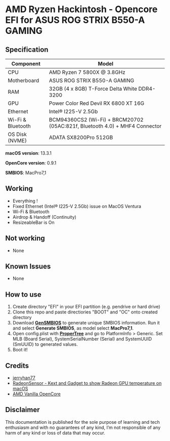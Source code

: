 # AMD Ryzen Hackintosh - Opencore EFI for ASUS ROG STRIX B550-A GAMING

## Specification
| **Component** | **Model** |
| ------------- | --------- |
| CPU | AMD Ryzen 7 5800X @ 3.8GHz |
| Motherboard | ASUS ROG STRIX B550-A GAMING |
| RAM | 32GB (4 x 8GB) T-Force Delta White DDR4-3200 |
| GPU | Power Color Red Devil RX 6800 XT 16G |
| Ethernet | Intel® I225-V 2.5Gb |
| Wi-Fi & Bluetooth | BCM94360CS2 (Wi-Fi) + BRCM20702 (05AC:821f, Bluetooth 4.0) + MHF4 Connector |
| OS Disk (NVME) | ADATA SX8200Pro 512GB |

**macOS version**: 13.3.1

**OpenCore version**: 0.9.1

**SMBIOS**:  MacPro7,1

## Working
- Everything !
- Fixed Ethernet (Intel® I225-V 2.5Gb) issue on MacOS Ventura
- Wi-Fi & Bluetooth
- Airdrop & Handoff (Continuity)
- ResizeableBar is On

## Not working
 - None

## Known Issues
 - None

## How to use
  1. Create directory "EFI" in your EFI partition (e.g. pendrive or hard drive)
  2. Clone this repo and paste directiories "BOOT" and "OC" onto created directory
  3. Download [**GenSMBIOS**](https://github.com/corpnewt/GenSMBIOS) to generate unique SMBIOS information. Run it and select **Generate SMBIOS**, as model select **MacPro7,1**.
  4. Open config.plist with [**ProperTree**](https://github.com/corpnewt/ProperTree) and go to PlatformInfo > Generic. Set MLB (Board Serial), SystemSerialNumber (Serial) and SystemUUID (SmUUID) to generated values.
  5. Boot it!  

## Credits

 * [jerryhan77](https://github.com/jerryhan77/asus-strix-b550-a-opencore)
 * [RadeonSensor - Kext and Gadget to show Radeon GPU temperature on macOS](https://github.com/aluveitie/RadeonSensor)
 * [AMD Vanilla OpenCore](https://github.com/AMD-OSX/AMD_Vanilla)

## Disclaimer

This documentation is published for the sole purpose of learning and tech enthusiasm and with no guarantees of any kind, I’m not responsible of any harm of any kind or loss of data that may occur.
